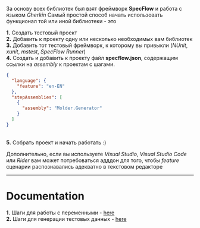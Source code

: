 За основу всех библиотек был взят фреймворк **SpecFlow** и работа с языком *Gherkin*
Самый простой способ начать использовать функционал той или иной библиотеки - это

**1.** Создать тестовый проект
<br/> **2.** Добавить к проекту одну или несколько необходимых вам библиотек
<br/> **3.** Добавить тот тестовый фреймворк, к которому вы привыкли (*NUnit*, *xunit*, *mstest*, *SpecFlow Runner*)
<br/> **4.** Создать и добавить к проекту файл **specflow.json**, содержащим ссылки на *assembly* к проектам с шагами. 
``` json
{
  "language": {
    "feature": "en-EN"
  },
  "stepAssemblies": [
    {
      "assembly": "Molder.Generator"
    }
  ]
}
```
<br/> **5.** Собрать проект и начать работать :)

Дополнительно, если вы используете *Visual Studio*, *Visual Studio Code* или *Rider* вам может потребоваться адддон для того, чтобы *feature* сценарии распознавались адекватно в текстовом редакторе 

------
Documentation
=======================
**1.** Шаги для работы с переменными - [here](variable_steps.md) 
<br/> **2.** Шаги для генерации тестовых данных - [here](generator_steps.md) 
